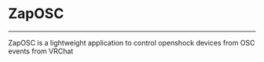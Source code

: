 # ZapOSC
---

ZapOSC is a lightweight application to control openshock devices from OSC events from VRChat
